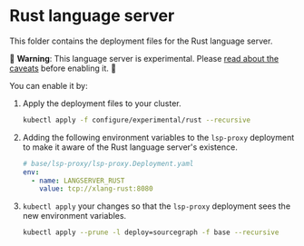 # Rust language server

This folder contains the deployment files for the Rust language server.

🚨 **Warning**: This language server is experimental. Please [read about the caveats](https://about.sourcegraph.com/docs/code-intelligence/experimental-language-servers/#caveats-of-experimental-language-servers) before enabling it. 🚨

You can enable it by:

1. Apply the deployment files to your cluster.

   ```bash
   kubectl apply -f configure/experimental/rust --recursive
   ```

2. Adding the following environment variables to the `lsp-proxy` deployment to make it aware of the Rust language server's existence.

   ```yaml
   # base/lsp-proxy/lsp-proxy.Deployment.yaml
   env:
     - name: LANGSERVER_RUST
       value: tcp://xlang-rust:8080
   ```

3. `kubectl apply` your changes so that the `lsp-proxy` deployment sees the new environment variables.

   ```bash
   kubectl apply --prune -l deploy=sourcegraph -f base --recursive
   ```
